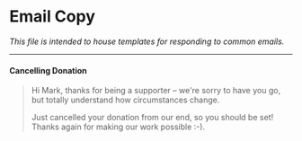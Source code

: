 # Email Copy

_This file is intended to house templates for responding to common emails._

---

#### Cancelling Donation

> Hi Mark, thanks for being a supporter – we're sorry to have you go, but totally understand how circumstances change.
>
> Just cancelled your donation from our end, so you should be set! Thanks again for making our work possible :-).
